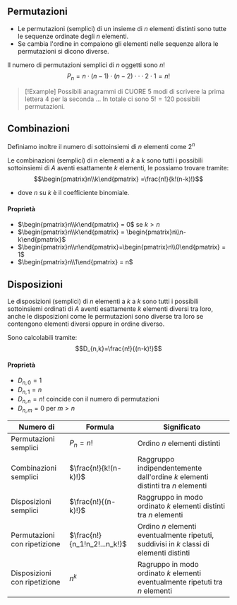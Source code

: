 ## Permutazioni
- Le permutazioni (semplici) di un insieme di $n$ elementi distinti sono tutte le sequenze ordinate degli $n$ elementi.
- Se cambia l'ordine in compaiono gli elementi nelle sequenze allora le permutazioni si dicono diverse.

Il numero di permutazioni semplici di $n$ oggetti sono $n!$
$$P_n=n\cdot (n-1)\cdot (n-2) \cdot\cdot\cdot 2\cdot 1 = n!$$
>[!Example]
>Possibili anagrammi di CUORE
>5 modi di scrivere la prima lettera
>4 per la seconda
>...
>In totale ci sono $5! = 120$ possibili permutazioni.

## Combinazioni
Definiamo inoltre il numero di sottoinsiemi di $n$ elementi come $2^n$

Le combinazioni (semplici) di $n$ elementi a $k$ a $k$ sono tutti i possibili sottoinsiemi di $A$ aventi esattamente $k$ elementi, le possiamo trovare tramite:
$$\begin{pmatrix}n\\k\end{pmatrix} =\frac{n!}{k!(n-k)!}$$
- dove $n$ su $k$ è il coefficiente binomiale.

#### Proprietà
- $\begin{pmatrix}n\\k\end{pmatrix} = 0$ se $k>n$
- $\begin{pmatrix}n\\k\end{pmatrix} = \begin{pmatrix}n\\n-k\end{pmatrix}$
- $\begin{pmatrix}n\\n\end{pmatrix}=\begin{pmatrix}n\\0\end{pmatrix} = 1$
- $\begin{pmatrix}n\\1\end{pmatrix} = n$

## Disposizioni
Le disposizioni (semplici) di $n$ elementi a $k$ a $k$ sono tutti i possibili sottoinsiemi ordinati di $A$ aventi esattamente $k$ elementi diversi tra loro, anche le disposizioni come le permutazioni sono diverse tra loro se contengono elementi diversi oppure in ordine diverso.

Sono calcolabili tramite:
$$D_{n,k}=\frac{n!}{(n-k)!}$$

#### Proprietà
- $D_{n,0}=1$
- $D_{n,1}=n$
- $D_{n,n}=n!$ coincide con il numero di permutazioni
- $D_{n,m}=0$ per $m>n$

| **Numero di**                | **Formula**                  | **Significato**                                                                          |
| ---------------------------- | ---------------------------- | ---------------------------------------------------------------------------------------- |
| Permutazioni semplici        | $P_n = n!$                   | Ordino $n$ elementi distinti                                                             |
| Combinazioni semplici        | $\frac{n!}{k!(n-k)!}$        | Raggruppo indipendentemente dall'ordine $k$ elementi distinti tra $n$ elementi           |
| Disposizioni semplici        | $\frac{n!}{(n-k)!}$          | Raggruppo in modo ordinato $k$ elementi distinti tra $n$ elementi                        |
| Permutazioni con ripetizione | $\frac{n!}{n_1!n_2!...n_k!}$ | Ordino $n$ elementi eventualmente ripetuti, suddivisi in $k$ classi di elementi distinti |
| Disposizioni con ripetizione | $n^k$                        | Ragruppo in modo ordinato $k$ elementi eventualmente ripetuti tra $n$ elementi           |

